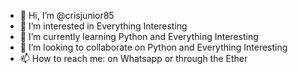 - 👋 Hi, I’m @crisjunior85
- 👀 I’m interested in Everything Interesting
- 🌱 I’m currently learning Python and Everything Interesting
- 💞️ I’m looking to collaborate on Python and Everything Interesting
- 📫 How to reach me: on Whatsapp or through the Ether

